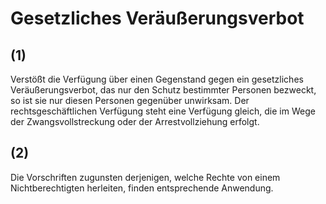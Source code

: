 # Gesetzliches Veräußerungsverbot



## (1)

 Verstößt die Verfügung über einen Gegenstand gegen ein gesetzliches Veräußerungsverbot, das nur den Schutz bestimmter Personen bezweckt, so ist sie nur diesen Personen gegenüber unwirksam. Der rechtsgeschäftlichen Verfügung steht eine Verfügung gleich, die im Wege der Zwangsvollstreckung oder der Arrestvollziehung erfolgt.

## (2)

 Die Vorschriften zugunsten derjenigen, welche Rechte von einem Nichtberechtigten herleiten, finden entsprechende Anwendung. 

